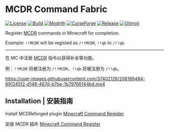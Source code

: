 # MCDR Command Fabric

[![License](https://shields.io/github/license/AnzhiZhang/MCDRCommandFabric?label=License)](https://github.com/AnzhiZhang/MCDRCommandFabric/blob/master/LICENSE)
[![Build](https://img.shields.io/github/actions/workflow/status/AnzhiZhang/MCDRCommandFabric/build.yml?label=Build&branch=master)](https://github.com/AnzhiZhang/MCDRCommandFabric/actions/workflows/build.yml)
[![Modrith](https://img.shields.io/modrinth/v/kV8qN2Aj?logo=modrinth&label=Modrinth&color=%2300AF5C)](https://modrinth.com/mod/mcdr-command-fabric)
[![CurseForge](https://cf.way2muchnoise.eu/short_811204_downloads.svg)](https://www.curseforge.com/minecraft/mc-mods/mcdr-command-fabric)
[![Release](https://shields.io/github/v/release/AnzhiZhang/MCDRCommandFabric?display_name=tag&include_prereleases&label=Release)](https://github.com/AnzhiZhang/MCDRCommandFabric/releases/latest)
[![Gitmoji](https://img.shields.io/badge/gitmoji-%20😜%20😍-FFDD67.svg)](https://gitmoji.dev/)

Register  [MCDR](https://github.com/Fallen-Breath/MCDReforged)  commands in Minecraft for completion.

Example: `!!MCDR` will be registed as `/!!MCDR`, `!!qb` to `/!!qb`.

---

在 MC 中注册 [MCDR](https://github.com/Fallen-Breath/MCDReforged) 指令以获得补全等功能。

例：`!!MCDR` 将被注册为 `/!!MCDR`、`!!qb` 将被注册为 `/!!qb`。

<https://user-images.githubusercontent.com/37402126/206166484-891245f2-d148-487d-b7be-1b79766144bd.mp4>

## Installation | 安装指南

Install MCDReforged plugin [Minecraft Command Register](https://github.com/AnzhiZhang/MCDReforgedPlugins/tree/master/minecraft_command_register)

安装 MCDR 插件 [Minecraft Command Register](https://github.com/AnzhiZhang/MCDReforgedPlugins/tree/master/minecraft_command_register)
